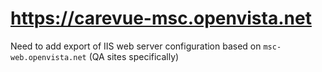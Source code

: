 # https://carevue-msc.openvista.net

Need to add export of IIS web server configuration based on `msc-web.openvista.net` (QA sites specifically)